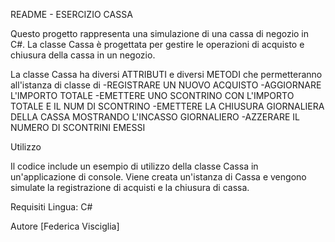 
README - ESERCIZIO CASSA

Questo progetto rappresenta una simulazione di una cassa di negozio in C#.
La classe Cassa è progettata per gestire le operazioni di acquisto e chiusura della cassa in un negozio.

La classe Cassa ha diversi ATTRIBUTI e diversi METODI che permetteranno all'istanza di classe di 
-REGISTRARE UN NUOVO ACQUISTO
-AGGIORNARE L'IMPORTO TOTALE 
-EMETTERE UNO SCONTRINO CON L'IMPORTO TOTALE E IL NUM DI SCONTRINO
-EMETTERE LA CHIUSURA GIORNALIERA DELLA CASSA MOSTRANDO L'INCASSO GIORNALIERO
-AZZERARE IL NUMERO DI SCONTRINI EMESSI


Utilizzo

Il codice include un esempio di utilizzo della classe Cassa in un'applicazione di console. 
Viene creata un'istanza di Cassa e vengono simulate la registrazione di acquisti e la chiusura di cassa.

Requisiti
Lingua: C#

Autore
[Federica Visciglia]
